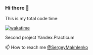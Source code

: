 ### Hi there 👋

This is my total code time

[![wakatime](https://wakatime.com/badge/user/508ba676-28fa-4f31-8af8-1dbd84610dad/project/5bfc265b-5f60-4325-94bf-da7dd9f98351.svg)](https://wakatime.com/badge/user/508ba676-28fa-4f31-8af8-1dbd84610dad/project/5bfc265b-5f60-4325-94bf-da7dd9f98351)

Second project Yandex.Practicum

📫 How to reach me [@SergeyMakhlenko](https://t.me/sergeymakhlenko)
